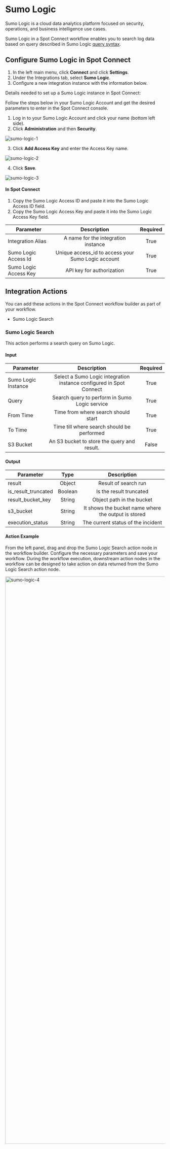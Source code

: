 # Sumo Logic

Sumo Logic is a cloud data analytics platform focused on security, operations, and business intelligence use cases.   

Sumo Logic in a Spot Connect workflow enables you to search log data based on query described in Sumo Logic [query syntax](https://help.sumologic.com/docs/search/search-query-language/). 

## Configure Sumo Logic in Spot Connect 

1. In the left main menu, click **Connect** and click **Settings**.  
2. Under the Integrations tab, select **Sumo Logic**. 
3. Configure a new integration instance with the information below. 

Details needed to set up a Sumo Logic instance in Spot Connect: 

Follow the steps below in your Sumo Logic Account and get the desired parameters to enter in the Spot Connect console. 

1. Log in to your Sumo Logic Account and click your name (bottom left side).  
2. Click **Administration** and then **Security**.

![sumo-logic-1](https://github.com/spotinst/help/assets/106514736/fc110a29-72ed-4b2d-bdda-bdc2ef5a5ad6)

3. Click **Add Access Key** and enter the Access Key name. 

![sumo-logic-2](https://github.com/spotinst/help/assets/106514736/d9b4fd24-9116-495e-82df-2781a63b7733)

4. Click **Save**. 

![sumo-logic-3](https://github.com/spotinst/help/assets/106514736/73626e54-7f38-44d9-afa5-c72c10548872)

#### In Spot Connect 

1. Copy the Sumo Logic Access ID and paste it into the Sumo Logic Access ID field. 
2. Copy the Sumo Logic Access Key and paste it into the Sumo Logic Access Key field. 

|       Parameter             |                         Description                     |      Required  |
|-----------------------------|:-------------------------------------------------------:|:--------------:|
|      Integration Alias      |     A name for the integration instance                 |     True       |
|      Sumo Logic Access Id   |     Unique access_id to access your Sumo Logic account  |     True       |
|      Sumo Logic Access Key  |     API key for authorization                           |     True       | 

## Integration Actions  

You can add these actions in the Spot Connect workflow builder as part of your workflow. 

* Sumo Logic Search 

### Sumo Logic Search 

This action performs a search query on Sumo Logic. 

#### Input

|       Parameter           |                                  Description                             |      Required  |
|---------------------------|:------------------------------------------------------------------------:|:--------------:|
|      Sumo Logic Instance  |     Select a Sumo Logic integration instance configured in Spot Connect  |     True       |
|      Query                |     Search query to perform in Sumo Logic service                        |     True       |
|      From Time            |     Time from where search should start                                  |     True       |
|      To Time              |     Time till where search should be performed                           |     True       |
|      S3 Bucket            |     An S3 bucket to store the query and result.                          |     False      |

#### Output

|       Parameter           |       Type   |                          Description                     |
|---------------------------|:------------:|:--------------------------------------------------------:|
|      result               |     Object   |     Result of search run                                 |
|      is_result_truncated  |     Boolean  |     Is the result truncated                              |
|      result_bucket_key    |     String   |     Object path in the bucket                            |
|      s3_bucket            |     String   |     It shows the bucket name where the output is stored  |
|      execution_status     |     String   |     The current status of the incident                   |

#### Action Example 

From the left panel, drag and drop the Sumo Logic Search action node in the workflow builder. Configure the necessary parameters and save your workflow. During the workflow execution, downstream action nodes in the workflow can be designed to take action on data returned from the Sumo Logic Search action node. 

<img width="1789" alt="sumo-logic-4" src="https://github.com/spotinst/help/assets/106514736/aa83a14f-f6ac-46e0-869d-69f0dc44f05a">
